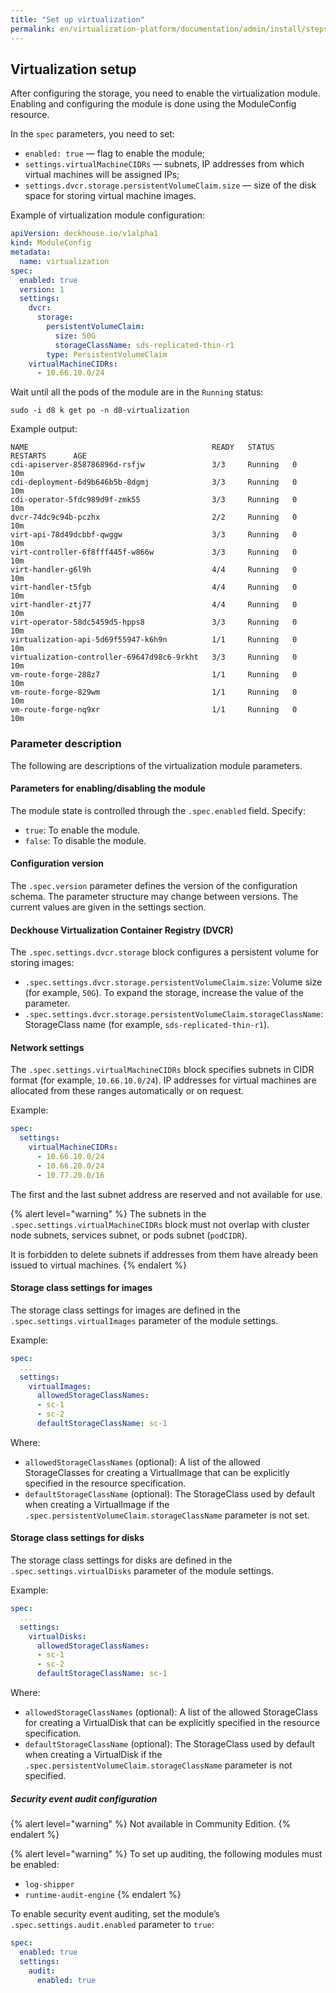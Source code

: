 ```yaml
---
title: "Set up virtualization"
permalink: en/virtualization-platform/documentation/admin/install/steps/virtualization.html
---
```


## Virtualization setup

After configuring the storage, you need to enable the virtualization module. Enabling and configuring the module is done using the ModuleConfig resource.

In the `spec` parameters, you need to set:

- `enabled: true` — flag to enable the module;
- `settings.virtualMachineCIDRs` — subnets, IP addresses from which virtual machines will be assigned IPs;
- `settings.dvcr.storage.persistentVolumeClaim.size` — size of the disk space for storing virtual machine images.

Example of virtualization module configuration:

```yaml
apiVersion: deckhouse.io/v1alpha1
kind: ModuleConfig
metadata:
  name: virtualization
spec:
  enabled: true
  version: 1
  settings:
    dvcr:
      storage:
        persistentVolumeClaim:
          size: 50G
          storageClassName: sds-replicated-thin-r1
        type: PersistentVolumeClaim
    virtualMachineCIDRs:
      - 10.66.10.0/24
```

Wait until all the pods of the module are in the `Running` status:

```shell
sudo -i d8 k get po -n d8-virtualization
```

Example output:

```console
NAME                                         READY   STATUS    RESTARTS      AGE
cdi-apiserver-858786896d-rsfjw               3/3     Running   0             10m
cdi-deployment-6d9b646b5b-8dgmj              3/3     Running   0             10m
cdi-operator-5fdc989d9f-zmk55                3/3     Running   0             10m
dvcr-74dc9c94b-pczhx                         2/2     Running   0             10m
virt-api-78d49dcbbf-qwggw                    3/3     Running   0             10m
virt-controller-6f8fff445f-w866w             3/3     Running   0             10m
virt-handler-g6l9h                           4/4     Running   0             10m
virt-handler-t5fgb                           4/4     Running   0             10m
virt-handler-ztj77                           4/4     Running   0             10m
virt-operator-58dc5459d5-hpps8               3/3     Running   0             10m
virtualization-api-5d69f55947-k6h9n          1/1     Running   0             10m
virtualization-controller-69647d98c6-9rkht   3/3     Running   0             10m
vm-route-forge-288z7                         1/1     Running   0             10m
vm-route-forge-829wm                         1/1     Running   0             10m
vm-route-forge-nq9xr                         1/1     Running   0             10m
```

### Parameter description

The following are descriptions of the virtualization module parameters.

#### Parameters for enabling/disabling the module

The module state is controlled through the `.spec.enabled` field. Specify:

- `true`: To enable the module.
- `false`: To disable the module.

#### Configuration version

The `.spec.version` parameter defines the version of the configuration schema. The parameter structure may change between versions. The current values are given in the settings section.

#### Deckhouse Virtualization Container Registry (DVCR)

The `.spec.settings.dvcr.storage` block configures a persistent volume for storing images:

- `.spec.settings.dvcr.storage.persistentVolumeClaim.size`: Volume size (for example, `50G`). To expand the storage, increase the value of the parameter.
- `.spec.settings.dvcr.storage.persistentVolumeClaim.storageClassName`: StorageClass name (for example, `sds-replicated-thin-r1`).

#### Network settings

The `.spec.settings.virtualMachineCIDRs` block specifies subnets in CIDR format (for example, `10.66.10.0/24`). IP addresses for virtual machines are allocated from these ranges automatically or on request.

Example:

```yaml
spec:
  settings:
    virtualMachineCIDRs:
      - 10.66.10.0/24
      - 10.66.20.0/24
      - 10.77.20.0/16
```

The first and the last subnet address are reserved and not available for use.

{% alert level="warning" %}
The subnets in the `.spec.settings.virtualMachineCIDRs` block must not overlap with cluster node subnets, services subnet, or pods subnet (`podCIDR`).

It is forbidden to delete subnets if addresses from them have already been issued to virtual machines.
{% endalert %}

#### Storage class settings for images

The storage class settings for images are defined in the `.spec.settings.virtualImages` parameter of the module settings.

Example:

```yaml
spec:
  ...
  settings:
    virtualImages:
      allowedStorageClassNames:
      - sc-1
      - sc-2
      defaultStorageClassName: sc-1
```

Where:

- `allowedStorageClassNames` (optional): A list of the allowed StorageClasses for creating a VirtualImage that can be explicitly specified in the resource specification.
- `defaultStorageClassName` (optional): The StorageClass used by default when creating a VirtualImage if the `.spec.persistentVolumeClaim.storageClassName` parameter is not set.

#### Storage class settings for disks

The storage class settings for disks are defined in the `.spec.settings.virtualDisks` parameter of the module settings.

Example:

```yaml
spec:
  ...
  settings:
    virtualDisks:
      allowedStorageClassNames:
      - sc-1
      - sc-2
      defaultStorageClassName: sc-1
```

Where:

- `allowedStorageClassNames` (optional): A list of the allowed StorageClass for creating a VirtualDisk that can be explicitly specified in the resource specification.
- `defaultStorageClassName` (optional): The StorageClass used by default when creating a VirtualDisk if the `.spec.persistentVolumeClaim.storageClassName` parameter is not specified.

##### Security event audit configuration

{% alert level="warning" %}
Not available in Community Edition.
{% endalert %}

{% alert level="warning" %}
To set up auditing, the following modules must be enabled:

- `log-shipper`
- `runtime-audit-engine`
{% endalert %}

To enable security event auditing, set the module’s `.spec.settings.audit.enabled` parameter to `true`:

```yaml
spec:
  enabled: true
  settings:
    audit:
      enabled: true
```
